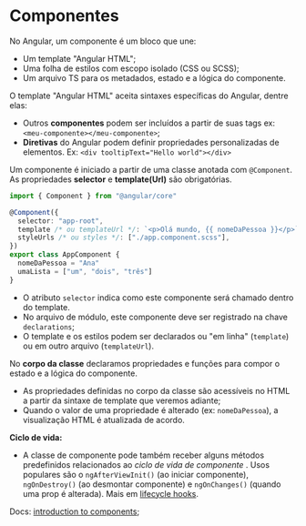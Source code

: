 # Componentes

No Angular, um componente é um bloco que une:

* Um template "Angular HTML";
* Uma folha de estilos com escopo isolado (CSS ou SCSS);
* Um arquivo TS para os metadados, estado e a lógica do componente.

O template "Angular HTML" aceita sintaxes específicas do Angular, dentre elas:

* Outros **componentes** podem ser incluídos a partir de suas tags ex: `<meu-componente></meu-componente>`;
* **Diretivas** do Angular podem definir propriedades personalizadas de elementos. Ex: `<div tooltipText="Hello world"></div>`

Um componente é iniciado a partir de uma classe anotada com `@Component`. As propriedades **selector** e **template(Url)** são obrigatórias.

```typescript
import { Component } from "@angular/core"

@Component({
  selector: "app-root",
  template /* ou templateUrl */: `<p>Olá mundo, {{ nomeDaPessoa }}</p>`,
  styleUrls /* ou styles */: ["./app.component.scss"],
})
export class AppComponent {
  nomeDaPessoa = "Ana"
  umaLista = ["um", "dois", "três"]
}
```

* O atributo `selector` indica como este componente será chamado dentro do template.
* No arquivo de módulo, este componente deve ser registrado na chave `declarations`;
* O template e os estilos podem ser declarados ou "em linha" (`template`) ou em outro arquivo (`templateUrl`).

No **corpo da classe** declaramos propriedades e funções para compor o estado e a lógica do componente.

* As propriedades definidas no corpo da classe são acessíveis no HTML a partir da sintaxe de template que veremos adiante;
* Quando o valor de uma propriedade é alterado (ex: `nomeDaPessoa`), a visualização HTML é atualizada de acordo.

**Ciclo de vida:**

* A classe de componente pode também receber alguns métodos predefinidos relacionados ao _ciclo de vida de componente_ . Usos populares são o `ngAfterViewInit()` (ao iniciar componente), `ngOnDestroy()` (ao desmontar componente)  e `ngOnChanges()` (quando uma prop é alterada). Mais em [lifecycle hooks](https://angular.io/guide/lifecycle-hooks).

Docs: [introduction to components](https://angular.io/guide/architecture-components);
